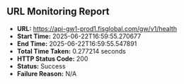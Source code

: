 ## URL Monitoring Report

- **URL:** https://api-gw1-prod1.fisglobal.com/gw/v1/health
- **Start Time:** 2025-06-22T16:59:55.270677
- **End Time:** 2025-06-22T16:59:55.547891
- **Total Time Taken:** 0.277214 seconds
- **HTTP Status Code:** 200
- **Status:** Success
- **Failure Reason:** N/A
